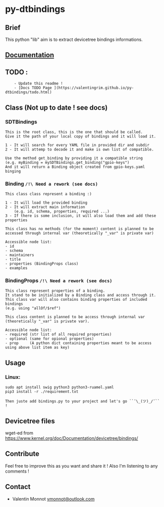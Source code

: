 # py-dtbindings

## Brief
  This python "lib" aim is to extract devicetree bindings informations.

## [Documentation](https://valentingrim.github.io/py-dtbindings/)

## TODO :
		- Update this readme !
		- [Docs TODO Page ](https://valentingrim.github.io/py-dtbindings/todo.html)


## Class (Not up to date ! see docs)
  ### SDTBindings
    This is the root class, this is the one that should be called.
    Give it the path of your local copy of bindings and it will load it.

    1 - It will search for every YAML file in provided dir and subdir
    2 - It will attemp to decode it and make is own list of compatible.

    Use the method get_binding by providing it a compatible string
    (e.g. myBinding = mySDTBindings.get_binding("gpio-keys")
    And it will return a Binding object created from gpio-keys.yaml binging

  ### Binding ``/!\ Need a rework (see docs)``
    This class class represent a binding :)

    1 - It will load the provided binding
    2 - It will extract main information
        (e.g. id, schema, properties, required ...)
    3 - If there is some inclusion, it will also load them and add these properties

    This class has no methods (for the moment) content is planned to be accessed through internal var (theoretically "_var" is private var)

    Accessible node list:
    - id
    - schema
    - maintainers
    - title
    - properties (BindingProps class)
    - examples

  ### BindingProps ``/!\ Need a rework (see docs)``
    This class represent properties of a binding.
    It stand to be initialized by a Binding class and access through it.
    This class var will also contains binding properties of included bindings
    (e.g. using "allOf/$ref")

    This class content is planned to be access through internal var (theoretically "_var" is private var).

    Accessible node list:
    - required (str list of all required properties)
    - optional (same for opional properties)
    - prop     (A python dict containing properties meant to be access using above list item as key)

## Usage
  ### Linux:

    sudo apt install swig python3 python3-ruamel.yaml
    pip3 install -r ./requirement.txt

    Then juste add bindings.py to your project and let's go ``¯\_(ツ)_/¯`` !

## Devicetree files
wget-ed from https://www.kernel.org/doc/Documentation/devicetree/bindings/

## Contribute
  Feel free to improve this as you want and share it !
  Also I'm listening to any comments !

## Contact
  - Valentin Monnot <vmonnot@outlook.com>
